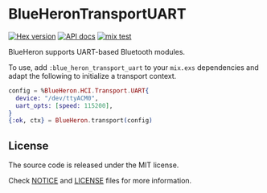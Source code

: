 # BlueHeronTransportUART

[![Hex version](https://img.shields.io/hexpm/v/blue_heron_transport_uart.svg "Hex version")](https://hex.pm/packages/blue_heron_transport_uart)
[![API docs](https://img.shields.io/hexpm/v/blue_heron_transport_uart.svg?label=hexdocs "API docs")](https://hexdocs.pm/blue_heron_transport_uart/BlueHeronTransportUART.html)
[![mix test](https://github.com/blue-heron/blue_heron_transport_uart/actions/workflows/elixir.yaml/badge.svg)](https://github.com/blue-heron/blue_heron_transport_uart/actions/workflows/elixir.yaml)

BlueHeron supports UART-based Bluetooth modules.

To use, add `:blue_heron_transport_uart` to your `mix.exs` dependencies and
adapt the following to initialize a transport context.

```elixir
config = %BlueHeron.HCI.Transport.UART{
  device: "/dev/ttyACM0",
  uart_opts: [speed: 115200],
}
{:ok, ctx} = BlueHeron.transport(config)
```

## License

The source code is released under the MIT license.

Check [NOTICE](NOTICE) and [LICENSE](LICENSE) files for more information.
